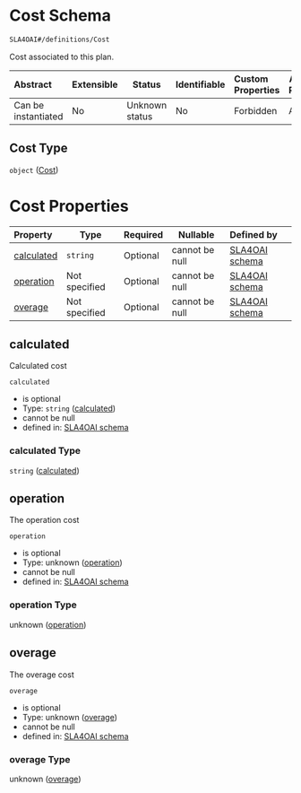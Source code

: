 # Cost Schema

```txt
SLA4OAI#/definitions/Cost
```

Cost associated to this plan.


| Abstract            | Extensible | Status         | Identifiable | Custom Properties | Additional Properties | Access Restrictions | Defined In                                                                       |
| :------------------ | ---------- | -------------- | ------------ | :---------------- | --------------------- | ------------------- | -------------------------------------------------------------------------------- |
| Can be instantiated | No         | Unknown status | No           | Forbidden         | Allowed               | none                | [SLA4OAI.schema.json\*](../../../out/SLA4OAI.schema.json "open original schema") |

## Cost Type

`object` ([Cost](sla4oai-definitions-cost.md))

# Cost Properties

| Property                  | Type          | Required | Nullable       | Defined by                                                                                                               |
| :------------------------ | ------------- | -------- | -------------- | :----------------------------------------------------------------------------------------------------------------------- |
| [calculated](#calculated) | `string`      | Optional | cannot be null | [SLA4OAI schema](sla4oai-definitions-cost-properties-calculated.md "SLA4OAI#/definitions/Cost/properties/calculated") |
| [operation](#operation)   | Not specified | Optional | cannot be null | [SLA4OAI schema](sla4oai-definitions-cost-properties-operation.md "SLA4OAI#/definitions/Cost/properties/operation")   |
| [overage](#overage)       | Not specified | Optional | cannot be null | [SLA4OAI schema](sla4oai-definitions-cost-properties-overage.md "SLA4OAI#/definitions/Cost/properties/overage")       |

## calculated

Calculated cost


`calculated`

-   is optional
-   Type: `string` ([calculated](sla4oai-definitions-cost-properties-calculated.md))
-   cannot be null
-   defined in: [SLA4OAI schema](sla4oai-definitions-cost-properties-calculated.md "SLA4OAI#/definitions/Cost/properties/calculated")

### calculated Type

`string` ([calculated](sla4oai-definitions-cost-properties-calculated.md))

## operation

The operation cost


`operation`

-   is optional
-   Type: unknown ([operation](sla4oai-definitions-cost-properties-operation.md))
-   cannot be null
-   defined in: [SLA4OAI schema](sla4oai-definitions-cost-properties-operation.md "SLA4OAI#/definitions/Cost/properties/operation")

### operation Type

unknown ([operation](sla4oai-definitions-cost-properties-operation.md))

## overage

The overage cost


`overage`

-   is optional
-   Type: unknown ([overage](sla4oai-definitions-cost-properties-overage.md))
-   cannot be null
-   defined in: [SLA4OAI schema](sla4oai-definitions-cost-properties-overage.md "SLA4OAI#/definitions/Cost/properties/overage")

### overage Type

unknown ([overage](sla4oai-definitions-cost-properties-overage.md))
